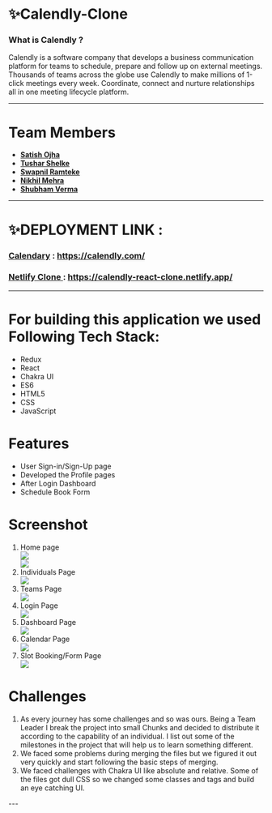 # ✨Calendly-Clone


### What is Calendly ?
<p>Calendly is a software company that develops a business communication platform for teams to schedule, 
prepare and follow up on external meetings. Thousands of teams across the globe use Calendly to make millions of 1-click meetings every week. 
Coordinate, connect and nurture relationships all in one meeting lifecycle platform.</p>

---

# Team Members


- **[Satish Ojha](https://github.com/satishkumarojha)**
- **[Tushar Shelke](https://github.com/tushar07-dev)**
- **[Swapnil Ramteke](https://github.com/swapnilpreet)**
- **[Nikhil Mehra](https://github.com/NikhilMehara)**
- **[Shubham Verma](https://github.com/S-hub1996)**

---
# ✨DEPLOYMENT LINK :


### **[Calendary](https://calendly.com/)** : https://calendly.com/

### **[Netlify Clone ](https://calendly-react-clone.netlify.app/)** : https://calendly-react-clone.netlify.app/
---

# For building this application we used Following Tech Stack:
<ul>
<li>Redux</li>
<li>React</li>
<li>Chakra UI</li>
<li>ES6</li>
<li>HTML5</li>
<li>CSS</li>
<li>JavaScript</li>
</ul>


# Features
<ul>
<li>User Sign-in/Sign-Up page </li>
<li>Developed the Profile pages</li>
<li>After Login Dashboard</li>
<li>Schedule Book Form</li>
</ul>


# Screenshot 
<ol>
<li>Home page</li>

<div margin="auto" justifyContent="center" ><img src="https://miro.medium.com/max/1400/1*IUatridiWeCR-zH7FxfBFw.jpeg"/></div>
<div margin="auto" justifyContent="center"><img src="https://miro.medium.com/max/1400/1*uED1pZ2ZHbnL_TNxVWaB5Q.png"/></div>

<li>Individuals Page</li>

<div margin="auto" justifyContent="center"><img src="https://miro.medium.com/max/1400/1*JznL0ryYkEb7hIBo_uykJg.png"/></div>

<li>Teams Page</li>

<div margin="auto" justifyContent="center"><img src="https://miro.medium.com/max/1400/1*eioMDOB1sXj70cfLKHiNnA.png"/></div>

<li>Login Page</li>

<div margin="auto" justifyContent="center"><img src="https://miro.medium.com/max/1400/1*LZQgCRbcbZqL7S0U5v3paw.jpeg"/></div>

<li>Dashboard Page</li>

<div margin="auto" justifyContent="center"><img src="https://miro.medium.com/max/1400/1*8p1IxCplXPQw5HonAYKEhQ.jpeg"/></div>

<li>Calendar Page</li>

<div margin="auto" justifyContent="center"><img src="https://miro.medium.com/max/1400/1*0slyoDWIiI_GyXvKuIxj8g.jpeg"/></div>

<li>Slot Booking/Form Page</li>

<div margin="auto" justifyContent="center"><img src="https://miro.medium.com/max/1400/1*pV3o8bw1Z6IYiJkz8xNj5Q.jpeg"/></div>

</ol>


# Challenges
<ol>
<li>As every journey has some challenges and so was ours. Being a Team Leader I break the project into small Chunks and decided to distribute it according to the capability of an individual.
I list out some of the milestones in the project that will help us to learn something different.</li>
<li>We faced some problems during merging the files but we figured it out very quickly and start following the basic steps of merging.</li>
<li>We faced challenges with Chakra UI like absolute and relative. Some of the files got dull CSS so we changed some classes and tags and build an eye catching UI.</li>
</ol>
---

